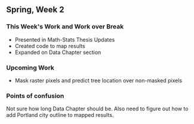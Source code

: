 Spring, Week 2
----------------
  
### This Week's Work and Work over Break
- Presented in Math-Stats Thesis Updates
- Created code to map results
- Expanded on Data Chapter section

### Upcoming Work
- Mask raster pixels and predict tree location over non-masked pixels

### Points of confusion
Not sure how long Data Chapter should be. Also need to figure out how to add Portland city outline to mapped results.